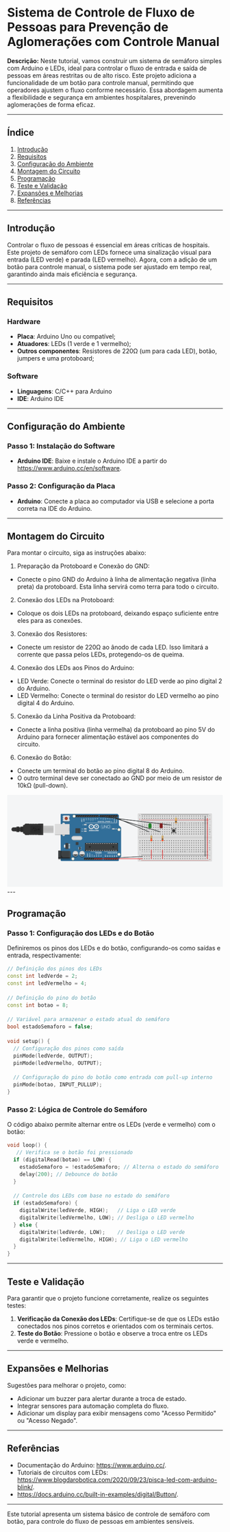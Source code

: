 # Sistema de Controle de Fluxo de Pessoas para Prevenção de Aglomerações com Controle Manual

**Descrição:**  Neste tutorial, vamos construir um sistema de semáforo simples com Arduino e LEDs, ideal para controlar o fluxo de entrada e saída de pessoas em áreas restritas ou de alto risco. Este projeto adiciona a funcionalidade de um botão para controle manual, permitindo que operadores ajustem o fluxo conforme necessário. Essa abordagem aumenta a flexibilidade e segurança em ambientes hospitalares, prevenindo aglomerações de forma eficaz.

---

## Índice

1. [Introdução](#introdução)
2. [Requisitos](#requisitos)
3. [Configuração do Ambiente](#configuração-do-ambiente)
4. [Montagem do Circuito](#montagem-do-circuito)
5. [Programação](#programação)
6. [Teste e Validação](#teste-e-validação)
7. [Expansões e Melhorias](#expansões-e-melhorias)
8. [Referências](#referências)

---

## Introdução

Controlar o fluxo de pessoas é essencial em áreas críticas de hospitais. Este projeto de semáforo com LEDs fornece uma sinalização visual para entrada (LED verde) e parada (LED vermelho). Agora, com a adição de um botão para controle manual, o sistema pode ser ajustado em tempo real, garantindo ainda mais eficiência e segurança.

---

## Requisitos

### Hardware

- **Placa**: Arduino Uno ou compatível;
- **Atuadores**: LEDs (1 verde e 1 vermelho);
- **Outros componentes**: Resistores de 220Ω (um para cada LED), botão, jumpers e uma protoboard;

### Software

- **Linguagens**: C/C++ para Arduino
- **IDE**: Arduino IDE

---

## Configuração do Ambiente

### Passo 1: Instalação do Software

- **Arduino IDE**: Baixe e instale o Arduino IDE a partir do https://www.arduino.cc/en/software.

### Passo 2: Configuração da Placa

- **Arduino**: Conecte a placa ao computador via USB e selecione a porta correta na IDE do Arduino.

---

## Montagem do Circuito

Para montar o circuito, siga as instruções abaixo:

1. Preparação da Protoboard e Conexão do GND:
- Conecte o pino GND do Arduino à linha de alimentação negativa (linha preta) da protoboard. Esta linha servirá como terra para todo o circuito.

2. Conexão dos LEDs na Protoboard:

- Coloque os dois LEDs na protoboard, deixando espaço suficiente entre eles para as conexões.

3. Conexão dos Resistores:

- Conecte um resistor de 220Ω ao ânodo de cada LED. Isso limitará a corrente que passa pelos LEDs, protegendo-os de queima.

4. Conexão dos LEDs aos Pinos do Arduino:

- LED Verde: Conecte o terminal do resistor do LED verde ao pino digital 2 do Arduino.
- LED Vermelho: Conecte o terminal do resistor do LED vermelho ao pino digital 4 do Arduino.

5. Conexão da Linha Positiva da Protoboard:

- Conecte a linha positiva (linha vermelha) da protoboard ao pino 5V do Arduino para fornecer alimentação estável aos componentes do circuito.

6. Conexão do Botão:

- Conecte um terminal do botão ao pino digital 8 do Arduino.
- O outro terminal deve ser conectado ao GND por meio de um resistor de 10kΩ (pull-down).

<img src="modelo thinker card.png" alt="modelo thinker card" />
---

## Programação

### Passo 1: Configuração dos LEDs e do Botão

Definiremos os pinos dos LEDs e do botão, configurando-os como saídas e entrada, respectivamente:

```cpp
// Definição dos pinos dos LEDs
const int ledVerde = 2;
const int ledVermelho = 4;

// Definição do pino do botão
const int botao = 8;

// Variável para armazenar o estado atual do semáforo
bool estadoSemaforo = false;

void setup() {
  // Configuração dos pinos como saída
  pinMode(ledVerde, OUTPUT);
  pinMode(ledVermelho, OUTPUT);

  // Configuração do pino do botão como entrada com pull-up interno
  pinMode(botao, INPUT_PULLUP);
}
```

### Passo 2: Lógica de Controle do Semáforo

O código abaixo permite alternar entre os LEDs (verde e vermelho) com o botão:

```cpp
void loop() {
   // Verifica se o botão foi pressionado
  if (digitalRead(botao) == LOW) { 
    estadoSemaforo = !estadoSemaforo; // Alterna o estado do semáforo
    delay(200); // Debounce do botão
  }
  
  // Controle dos LEDs com base no estado do semáforo
  if (estadoSemaforo) {
    digitalWrite(ledVerde, HIGH);   // Liga o LED verde
    digitalWrite(ledVermelho, LOW); // Desliga o LED vermelho
  } else {
    digitalWrite(ledVerde, LOW);    // Desliga o LED verde
    digitalWrite(ledVermelho, HIGH); // Liga o LED vermelho
  }
}
```

---

## Teste e Validação

Para garantir que o projeto funcione corretamente, realize os seguintes testes:

1. **Verificação da Conexão dos LEDs**: Certifique-se de que os LEDs estão conectados nos pinos corretos e orientados com os terminais certos.
2. **Teste do Botão**: Pressione o botão e observe a troca entre os LEDs verde e vermelho.

---

## Expansões e Melhorias

Sugestões para melhorar o projeto, como:

- Adicionar um buzzer para alertar durante a troca de estado.
- Integrar sensores para automação completa do fluxo.
- Adicionar um display para exibir mensagens como "Acesso Permitido" ou "Acesso Negado".

---

## Referências

- Documentação do Arduino: https://www.arduino.cc/.
- Tutoriais de circuitos com LEDs: https://www.blogdarobotica.com/2020/09/23/pisca-led-com-arduino-blink/.
- https://docs.arduino.cc/built-in-examples/digital/Button/.

---

Este tutorial apresenta um sistema básico de controle de semáforo com botão, para controle do fluxo de pessoas em ambientes sensíveis.